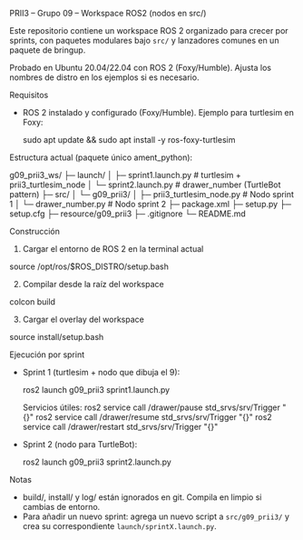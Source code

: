 PRII3 – Grupo 09 – Workspace ROS2 (nodos en src/)

Este repositorio contiene un workspace ROS 2 organizado para crecer por sprints, con paquetes modulares bajo `src/` y lanzadores comunes en un paquete de bringup.

Probado en Ubuntu 20.04/22.04 con ROS 2 (Foxy/Humble). Ajusta los nombres de distro en los ejemplos si es necesario.

Requisitos

- ROS 2 instalado y configurado (Foxy/Humble). Ejemplo para turtlesim en Foxy:

    sudo apt update && sudo apt install -y ros-foxy-turtlesim

Estructura actual (paquete único ament_python):

g09_prii3_ws/
├─ launch/
│  ├─ sprint1.launch.py       # turtlesim + prii3_turtlesim_node
│  └─ sprint2.launch.py       # drawer_number (TurtleBot pattern)
├─ src/
│  └─ g09_prii3/
│     ├─ prii3_turtlesim_node.py  # Nodo sprint 1
│     └─ drawer_number.py         # Nodo sprint 2
├─ package.xml
├─ setup.py
├─ setup.cfg
├─ resource/g09_prii3
├─ .gitignore
└─ README.md

Construcción

1) Cargar el entorno de ROS 2 en la terminal actual

source /opt/ros/$ROS_DISTRO/setup.bash

2) Compilar desde la raíz del workspace

colcon build

3) Cargar el overlay del workspace

source install/setup.bash

Ejecución por sprint

- Sprint 1 (turtlesim + nodo que dibuja el 9):

    ros2 launch g09_prii3 sprint1.launch.py

    Servicios útiles:
    ros2 service call /drawer/pause   std_srvs/srv/Trigger "{}"
    ros2 service call /drawer/resume  std_srvs/srv/Trigger "{}"
    ros2 service call /drawer/restart std_srvs/srv/Trigger "{}"

- Sprint 2 (nodo para TurtleBot):

    ros2 launch g09_prii3 sprint2.launch.py

Notas

- build/, install/ y log/ están ignorados en git. Compila en limpio si cambias de entorno.
- Para añadir un nuevo sprint: agrega un nuevo script a `src/g09_prii3/` y crea su correspondiente `launch/sprintX.launch.py`.

